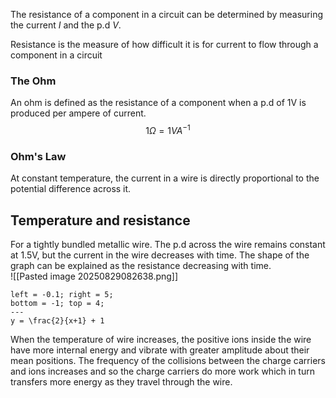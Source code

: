 The resistance of a component in a circuit can be determined by measuring the current $I$ and the p.d $V$.

Resistance is the measure of how difficult it is for current to flow through a component in a circuit
### The Ohm
An ohm is defined as the resistance of a component when a p.d of 1V is produced per ampere of current.
$$
1 \Omega = 1VA^{-1}
$$
### Ohm's Law
At constant temperature, the current in a wire is directly proportional to the potential difference across it.
## Temperature and resistance
For a tightly bundled metallic wire. The p.d across the wire remains constant at 1.5V, but the current in the wire decreases with time. The shape of the graph can be explained as the resistance decreasing with time.  
![[Pasted image 20250829082638.png]]
```desmos-graph
left = -0.1; right = 5; 
bottom = -1; top = 4;
---
y = \frac{2}{x+1} + 1
```
When the temperature of wire increases, the positive ions inside the wire have more internal energy and vibrate with greater amplitude about their mean positions. The frequency of the collisions between the charge carriers and ions increases and so the charge carriers do more work which in turn transfers more energy as they travel through the wire. 



